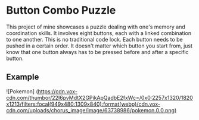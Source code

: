 # **Button Combo Puzzle**

This project of mine showcases a puzzle dealing with one's memory and coordination skills. It involves eight buttons, each with a linked combination to one another.
This is no traditional code lock. Each button needs to be pushed in a certain order. It doesn't matter which button you start from, just know that one button always has
to be pressed before and after a specific button. 

## **Example**

![Pokemon] 
(https://cdn.vox-cdn.com/thumbor/22I6pvMdtX2GPikApQadbE2fxWc=/0x0:2257x1320/1820x1213/filters:focal(949x480:1309x840):format(webp)/cdn.vox-cdn.com/uploads/chorus_image/image/63738986/pokemon.0.0.png)
